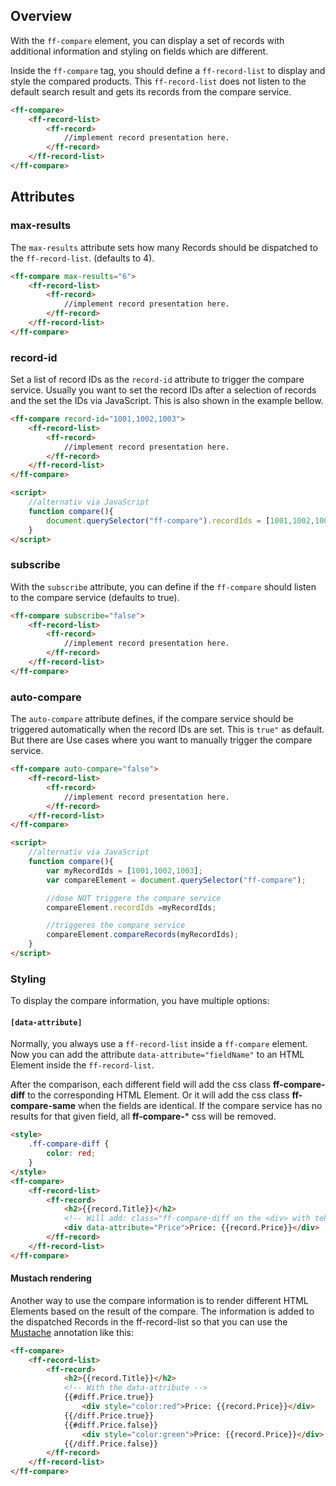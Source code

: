 ## Overview
With the `ff-compare` element, you can display a set of records with additional information and styling on
fields which are different.

Inside the `ff-compare` tag, you should define a `ff-record-list` to display and style the compared products.
This `ff-record-list` does not listen to the default search result and gets its records from the compare service.

```html
<ff-compare>
    <ff-record-list>
        <ff-record>
            //implement record presentation here.
        </ff-record>
    </ff-record-list>
</ff-compare>
```

## Attributes

### max-results

The `max-results` attribute sets how many Records should be dispatched to the `ff-record-list`. (defaults to 4).

```html
<ff-compare max-results="6">
    <ff-record-list>
        <ff-record>
            //implement record presentation here.
        </ff-record>
    </ff-record-list>
</ff-compare>
```

### record-id

Set a list of record IDs as the `record-id` attribute to trigger the compare service. Usually you want
to set the record IDs after a selection of records and the set the IDs via JavaScript. This is also shown in the
example bellow.

```html
<ff-compare record-id="1001,1002,1003">
    <ff-record-list>
        <ff-record>
            //implement record presentation here.
        </ff-record>
    </ff-record-list>
</ff-compare>

<script>
    //alternativ via JavaScript
    function compare(){
        document.querySelector("ff-compare").recordIds = [1001,1002,1003];
    }
</script>
```

### subscribe

With the `subscribe` attribute, you can define if the `ff-compare` should listen to the compare service (defaults to true).

```html
<ff-compare subscribe="false">
    <ff-record-list>
        <ff-record>
            //implement record presentation here.
        </ff-record>
    </ff-record-list>
</ff-compare>
```

### auto-compare

The `auto-compare` attribute defines, if the compare service should be triggered automatically when the
record IDs are set. This is `true"` as default. But there are Use cases where you want to manually
trigger the compare service.

```html
<ff-compare auto-compare="false">
    <ff-record-list>
        <ff-record>
            //implement record presentation here.
        </ff-record>
    </ff-record-list>
</ff-compare>

<script>
    //alternativ via JavaScript
    function compare(){
        var myRecordIds = [1001,1002,1003];
        var compareElement = document.querySelector("ff-compare");

        //dose NOT triggere the compare service
        compareElement.recordIds =myRecordIds;

        //triggeres the compare service
        compareElement.compareRecords(myRecordIds);
    }
</script>
```

### Styling

To display the compare information, you have multiple options:

#### `[data-attribute]`

Normally, you always use a `ff-record-list` inside a `ff-compare` element.
Now you can add the attribute `data-attribute="fieldName"` to an HTML Element inside the `ff-record-list`.


After the comparison, each different field will add the css class **ff-compare-diff** to the
corresponding HTML Element. Or it will add the css class **ff-compare-same** when the fields are identical.
If the compare service has no results for that given field, all **ff-compare-*** css will be removed.

```html
<style>
    .ff-compare-diff {
        color: red;
    }
</style>
<ff-compare>
    <ff-record-list>
        <ff-record>
            <h2>{{record.Title}}</h2>
            <!-- Will add: class="ff-compare-diff on the <div> with teh data-attribute"-->
            <div data-attribute="Price">Price: {{record.Price}}</div>
        </ff-record>
    </ff-record-list>
</ff-compare>
```

#### Mustach rendering

Another way to use the compare information is to render different HTML Elements based on the result of the compare.
The information is added to the dispatched Records in the ff-record-list so that you can use the
[Mustache](http://mustache.github.io/) annotation like this:

```html
<ff-compare>
    <ff-record-list>
        <ff-record>
            <h2>{{record.Title}}</h2>
            <!-- With the data-attribute -->
            {{#diff.Price.true}}
                <div style="color:red">Price: {{record.Price}}</div>
            {{/diff.Price.true}}
            {{#diff.Price.false}}
                <div style="color:green">Price: {{record.Price}}</div>
            {{/diff.Price.false}}
        </ff-record>
    </ff-record-list>
</ff-compare>
```
